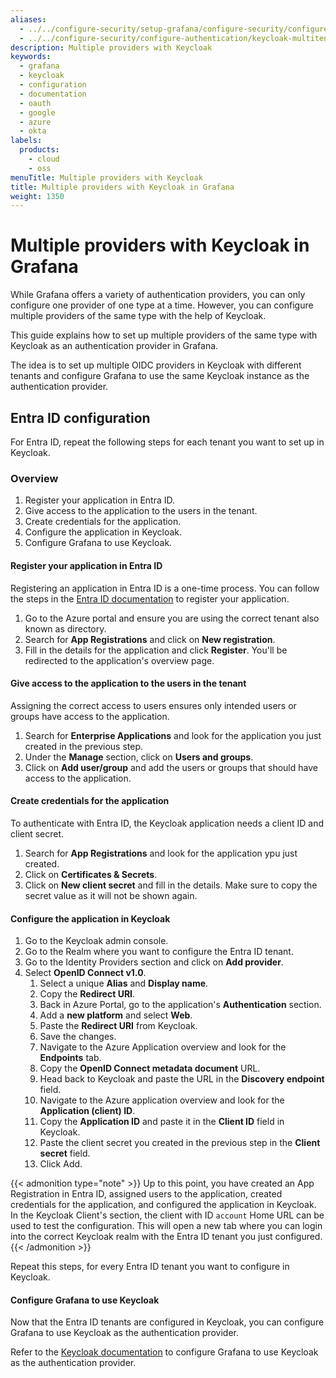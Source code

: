 ```yaml
---
aliases:
  - ../../configure-security/setup-grafana/configure-security/configure-authentication/keycloak-multitenant/ # /docs/grafana/next/setup-grafana/configure-security/setup-grafana/configure-security/configure-authentication/keycloak-multitenant/
  - ../../configure-security/configure-authentication/keycloak-multitenant/ # /docs/grafana/next/setup-grafana/configure-security/configure-authentication/keycloak-multitenant/
description: Multiple providers with Keycloak
keywords:
  - grafana
  - keycloak
  - configuration
  - documentation
  - oauth
  - google
  - azure
  - okta
labels:
  products:
    - cloud
    - oss
menuTitle: Multiple providers with Keycloak
title: Multiple providers with Keycloak in Grafana
weight: 1350
---
```


# Multiple providers with Keycloak in Grafana

While Grafana offers a variety of authentication providers, you can only configure one provider of one type at a time. However, you can configure multiple providers of the same type with the help of Keycloak.

This guide explains how to set up multiple providers of the same type with Keycloak as an authentication provider in Grafana.

The idea is to set up multiple OIDC providers in Keycloak with different tenants and configure Grafana to use the same Keycloak instance as the authentication provider.

## Entra ID configuration

For Entra ID, repeat the following steps for each tenant you want to set up in Keycloak.

### Overview

1. Register your application in Entra ID.
1. Give access to the application to the users in the tenant.
1. Create credentials for the application.
1. Configure the application in Keycloak.
1. Configure Grafana to use Keycloak.

#### Register your application in Entra ID

Registering an application in Entra ID is a one-time process. You can follow the steps in the [Entra ID documentation](https://docs.microsoft.com/en-us/azure/active-directory/develop/quickstart-register-app) to register your application.

1. Go to the Azure portal and ensure you are using the correct tenant also known as directory.
1. Search for **App Registrations** and click on **New registration**.
1. Fill in the details for the application and click **Register**. You'll be redirected to the application's overview page.

#### Give access to the application to the users in the tenant

Assigning the correct access to users ensures only intended users or groups have access to the application.

1. Search for **Enterprise Applications** and look for the application you just created in the previous step.
1. Under the **Manage** section, click on **Users and groups**.
1. Click on **Add user/group** and add the users or groups that should have access to the application.

#### Create credentials for the application

To authenticate with Entra ID, the Keycloak application needs a client ID and client secret.

1. Search for **App Registrations** and look for the application ypu just created.
1. Click on **Certificates & Secrets**.
1. Click on **New client secret** and fill in the details. Make sure to copy the secret value as it will not be shown again.

#### Configure the application in Keycloak

1. Go to the Keycloak admin console.
1. Go to the Realm where you want to configure the Entra ID tenant.
1. Go to the Identity Providers section and click on **Add provider**.
1. Select **OpenID Connect v1.0**.
   1. Select a unique **Alias** and **Display name**.
   1. Copy the **Redirect URI**.
   1. Back in Azure Portal, go to the application's **Authentication** section.
   1. Add a **new platform** and select **Web**.
   1. Paste the **Redirect URI** from Keycloak.
   1. Save the changes.
   1. Navigate to the Azure Application overview and look for the **Endpoints** tab.
   1. Copy the **OpenID Connect metadata document** URL.
   1. Head back to Keycloak and paste the URL in the **Discovery endpoint** field.
   1. Navigate to the Azure application overview and look for the **Application (client) ID**.
   1. Copy the **Application ID** and paste it in the **Client ID** field in Keycloak.
   1. Paste the client secret you created in the previous step in the **Client secret** field.
   1. Click Add.

{{< admonition type="note" >}}
Up to this point, you have created an App Registration in Entra ID, assigned users to the application, created credentials for the application, and configured the application in Keycloak. In the Keycloak Client's section, the client with ID `account` Home URL can be used to test the configuration. This will open a new tab where you can login into the correct Keycloak realm with the Entra ID tenant you just configured.
{{< /admonition >}}

Repeat this steps, for every Entra ID tenant you want to configure in Keycloak.

#### Configure Grafana to use Keycloak

Now that the Entra ID tenants are configured in Keycloak, you can configure Grafana to use Keycloak as the authentication provider.

Refer to the [Keycloak documentation](https://grafana.com/docs/grafana/latest/auth/keycloak/) to configure Grafana to use Keycloak as the authentication provider.
